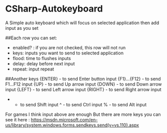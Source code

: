 # CSharp-Autokeyboard

A Simple auto keyboard which will focus on selected application then add input as you set

##Each row you can set:
- enabled? : if you are not checked, this row will not run
- keys: inputs you want to send to selected application
- flood: time to flushes inputs
- delay: delay before next input
- repeat: input repeat

##Another keys
{ENTER} - to send Enter button input
{F1}...{F12} - to send F1...F12 input
{UP} - to send Up arrow input
{DOWN} - to send Down arrow input
{LEFT} - to send Left arrow input
{RIGHT} - to send Right arrow input
+ - to send Shift input
^ - to send Ctrl input
% - to send Alt input

For games I think input above are enough
But there are more keys you can see it here : https://msdn.microsoft.com/en-us/library/system.windows.forms.sendkeys.send(v=vs.110).aspx
